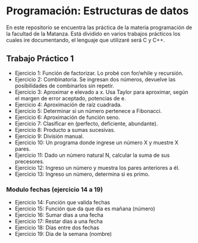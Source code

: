 # Programación: Estructuras de datos  

En este repositorio se encuentra las práctica de la materia programación de la facultad de la Matanza. Está dividido en varios trabajos prácticos los cuales ire documentando, el lenguaje que utilizaré será C y C++.

## Trabajo Práctico 1

- Ejercicio 1: Función de factorizar. Lo probé con for/while y recursión.
- Ejercicio 2: Combinatoria. Se ingresan dos números, devuelve las posibilidades de combinarlos sin repetir.
- Ejercicio 3: Aproximar e elevado a x. Usa Taylor para aproximar, según el margen de error aceptado, potencias de e.
- Ejercicio 4: Aproximación de raíz cuadrada.
- Ejercicio 5: Determinar si un número pertenece a Fibonacci.
- Ejercicio 6: Aproximación de función seno.
- Ejercicio 7: Clasificar en (perfecto, deficiente, abundante).
- Ejercicio 8: Producto a sumas sucesivas.
- Ejercicio 9: División manual.
- Ejercicio 10: Un programa donde ingrese un número X y muestre X pares.
- Ejercicio 11: Dado un número natural N, calcular la suma de sus precesores.
- Ejercicio 12: Ingreso un número y muestra los pares anteriores a él.
- Ejercicio 13: Ingreso un número, determina si es primo.

### Modulo fechas (ejercicio 14 a 19)

- Ejercicio 14: Función que valida fechas
- Ejercicio 15: Función que da que día es mañana (número)
- Ejercicio 16: Sumar dias a una fecha
- Ejercicio 17: Restar dias a una fecha
- Ejercicio 18: Días entre dos fechas
- Ejercicio 19: Dia de la semana (nombre)
